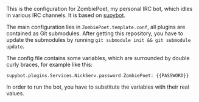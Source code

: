 This is the configuration for ZombiePoet, my personal IRC bot, which idles in
various IRC channels. It is based on [supybot][supybot].

The main configuration lies in `ZombiePoet.template.conf`, all plugins are
contained as Git submodules. After getting this repository, you have to update
the submodules by running `git submodule init && git submodule update`.

The config file contains some variables, which are surrounded by double curly
braces, for example like this:

    supybot.plugins.Services.NickServ.password.ZombiePoet: {{PASSWORD}}

In order to run the bot, you have to substitute the variables with their real
values.

[supybot]: https://github.com/jamessan/supybot
